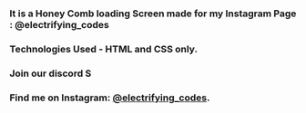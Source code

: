### It is a Honey Comb loading Screen made for my Instagram Page : @electrifying_codes

### Technologies Used - HTML and CSS only.

### Join our discord S
### Find me on Instagram: [@electrifying_codes][Instagram].

[instagram]: https://www.instagram.com/electrifying_codes